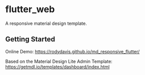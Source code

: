 # flutter_web

A responsive material design template.

## Getting Started

Online Demo: https://rodydavis.github.io/md_responsive_flutter/

Based on the Material Design Lite Admin Template: https://getmdl.io/templates/dashboard/index.html
